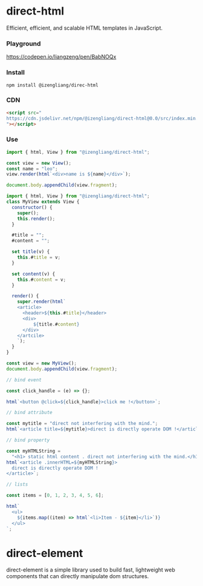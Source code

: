 # direct-html

Efficient, efficient, and scalable HTML templates in JavaScript.

### Playground

https://codepen.io/liangzeng/pen/BabNOQx

### Install

    npm install @izengliang/direc-html

### CDN

```html
<script src="
https://cdn.jsdelivr.net/npm/@izengliang/direct-html@0.0/src/index.min.js
"></script>
```

### Use

```js
import { html, View } from "@izengliang/direct-html";

const view = new View();
const name = "leo";
view.render(html`<div>name is ${name}</div>`);

document.body.appendChild(view.fragment);
```

```js
import { html, View } from "@izengliang/direct-html";
class MyView extends View {
  constructor() {
    super();
    this.render();
  }

  #title = "";
  #content = "";

  set title(v) {
    this.#title = v;
  }

  set content(v) {
    this.#content = v;
  }

  render() {
    super.render(html`
    <article>
      <header>${this.#title}</header>
      <div>
          ${title.#content}
      </div>
    </artcile>
    `);
  }
}

const view = new MyView();
document.body.appendChild(view.fragment);
```

```js
// bind event

const click_handle = (e) => {};

html`<button @click=${click_handle}>click me !</button>`;
```

```js
// bind attribute

const mytitle = "direct not interfering with the mind.";
html`<article title=${mytitle}>direct is directly operate DOM !</article>`;
```

```js
// bind property

const myHTMLString =
  "<h1> static html content . direct not interfering with the mind.</h1>";
html`<article .innerHTML=${myHTMLString}>
  direct is directly operate DOM !
</article>`;
```

```js
// lists

const items = [0, 1, 2, 3, 4, 5, 6];

html`
  <ul>
    ${items.map((item) => html`<li>Item - ${item}</li>`)}
  </ul>
`;
```

# direct-element

direct-element is a simple library used to build fast, lightweight web components that can directly manipulate dom structures.

